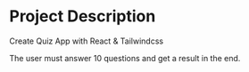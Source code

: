 # Project Description

Create Quiz App with React & Tailwindcss

The user must answer 10 questions and get a result in the end.
